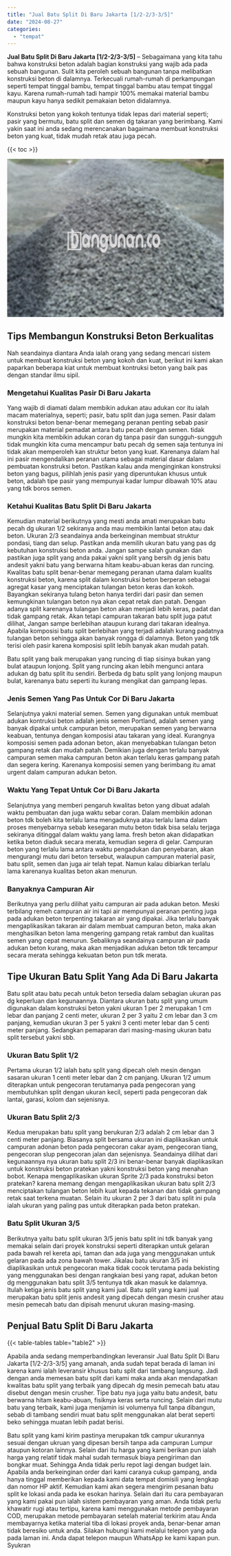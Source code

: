 ```yaml
---
title: "Jual Batu Split Di Baru Jakarta [1/2-2/3-3/5]"
date: "2024-08-27"
categories: 
  - "tempat"
---
```


**Jual Batu Split Di Baru Jakarta \[1/2-2/3-3/5\]** – Sebagaimana yang kita tahu bahwa konstruksi beton adalah bagian konstruksi yang wajib ada pada sebuah bangunan. Sulit kita peroleh sebuah bangunan tanpa melibatkan konstruksi beton di dalamnya. Terkecuali rumah-rumah di perkampungan seperti tempat tinggal bambu, tempat tinggal bambu atau tempat tinggal kayu. Karena rumah-rumah tadi hampir 100% memakai material bambu maupun kayu hanya sedikit pemakaian beton didalamnya.

Konstruksi beton yang kokoh tentunya tidak lepas dari material seperti; pasir yang bermutu, batu split dan semen dg takaran yang berimbang. Kami yakin saat ini anda sedang merencanakan bagaimana membuat konstruksi beton yang kuat, tidak mudah retak atau juga pecah.

{{< toc >}}

![Jual Batu Split Di Baru Jakarta [1/2-2/3-3/5]](/images/jual-batu-split-16.png)

## Tips Membangun Konstruksi Beton Berkualitas

Nah seandainya diantara Anda ialah orang yang sedang mencari sistem untuk membuat konstruksi beton yang kokoh dan kuat, berikut ini kami akan paparkan beberapa kiat untuk membuat kontruksi beton yang baik pas dengan standar ilmu sipil.

### Mengetahui Kualitas Pasir Di Baru Jakarta

Yang wajib di diamati dalam membikin adukan atau adukan cor itu ialah macam materialnya, seperti; pasir, batu split dan juga semen. Pasir dalam konstruksi beton benar-benar memegang peranan penting sebab pasir merupakan material pemadat antara batu pecah dengan semen. tidak mungkin kita membikin adukan coran dg tanpa pasir dan sungguh-sungguh tidak mungkin kita cuma mencampur batu pecah dg semen saja tentunya ini tidak akan memperoleh kan struktur beton yang kuat. Karenanya dalam hal ini pasir mengendalikan peranan utama sebagai material dasar dalam pembuatan konstruksi beton. Pastikan kalau anda menginginkan konstruksi beton yang bagus, pilihlah jenis pasir yang diperuntukan khusus untuk beton, adalah tipe pasir yang mempunyai kadar lumpur dibawah 10% atau yang tdk boros semen.

### Ketahui Kualitas Batu Split Di Baru Jakarta

Kemudian material berikutnya yang mesti anda amati merupakan batu pecah dg ukuran 1/2 sekiranya anda mau membikin lantai beton atau dak beton. Ukuran 2/3 seandainya anda berkeinginan membuat struktur pondasi, tiang dan selup. Pastikan anda memilih ukuran batu yang pas dg kebutuhan konstruksi beton anda. Jangan sampe salah gunakan dan pastikan juga split yang anda pakai yakni split yang bersih dg jenis batu andesit yakni batu yang berwarna hitam keabu-abuan keras dan runcing. Kwalitas batu split benar-benar memegang peranan utama dalam kualits konstruksi beton, karena split dalam konstruksi beton berperan sebagai agregat kasar yang menciptakan tulangan beton keras dan kokoh. Bayangkan sekiranya tulang beton hanya terdiri dari pasir dan semen kemungkinan tulangan beton nya akan cepat retak dan patah. Dengan adanya split karenanya tulangan beton akan menjadi lebih keras, padat dan tidak gampang retak. Akan tetapi campuran takaran batu split juga patut dilihat, Jangan sampe berlebihan ataupun kurang dari takaran idealnya. Apabila komposisi batu split berlebihan yang terjadi adalah kurang padatnya tulangan beton sehingga akan banyak rongga di dalamnya. Beton yang tdk terisi oleh pasir karena komposisi split lebih banyak akan mudah patah.

Batu split yang baik merupakan yang runcing di tiap sisinya bukan yang bulat ataupun lonjong. Split yang runcing akan lebih mengunci antara adukan dg batu split itu sendiri. Berbeda dg batu split yang lonjong maupun bulat, karenanya batu seperti itu kurang mengikat dan gampang lepas.

### Jenis Semen Yang Pas Untuk Cor Di Baru Jakarta

Selanjutnya yakni material semen. Semen yang digunakan untuk membuat adukan kontruksi beton adalah jenis semen Portland, adalah semen yang banyak dipakai untuk campuran beton, merupakan semen yang berwarna keabuan, tentunya dengan komposisi atau takaran yang ideal. Kurangnya komposisi semen pada adonan beton, akan menyebabkan tulangan beton gampang retak dan mudah patah. Demikian juga dengan terlalu banyak campuran semen maka campuran beton akan terlalu keras gampang patah dan segera kering. Karenanya komposisi semen yang berimbang itu amat urgent dalam campuran adukan beton.

### Waktu Yang Tepat Untuk Cor Di Baru Jakarta

Selanjutnya yang memberi pengaruh kwalitas beton yang dibuat adalah waktu pembuatan dan juga waktu sebar coran. Dalam membikin adonan beton tdk boleh kita terlalu lama mengaduknya atau terlalu lama dalam proses menyebarnya sebab kesegaran mutu beton tidak bisa selalu terjaga sekiranya ditinggal dalam waktu yang lama. fresh beton akan didapatkan ketika beton diaduk secara merata, kemudian segera di gelar. Campuran beton yang terlalu lama antara waktu pengadukan dan penyebaran, akan mengurangi mutu dari beton tersebut, walaupun campuran material pasir, batu split, semen dan juga air telah tepat. Namun kalau dibiarkan terlalu lama karenanya kualitas beton akan menurun.

### Banyaknya Campuran Air

Berikutnya yang perlu dilihat yaitu campuran air pada adukan beton. Meski terbilang remeh campuran air ini tapi air mempunyai peranan penting juga pada adukan beton terpenting takaran air yang dipakai. Jika terlalu banyak mengaplikasikan takaran air dalam membuat campuran beton, maka akan menghasilkan beton lama mengering gampang retak rambut dan kualitas semen yang cepat menurun. Sebaliknya seandainya campuran air pada adukan beton kurang, maka akan menjadikan adukan beton tdk tercampur secara merata sehingga kekuatan beton pun tdk merata.

## Tipe Ukuran Batu Split Yang Ada Di Baru Jakarta

Batu split atau batu pecah untuk beton tersedia dalam sebagian ukuran pas dg keperluan dan kegunaannya. Diantara ukuran batu split yang umum digunakan dalam konstruksi beton yakni ukuran 1 per 2 merupakan 1 cm lebar dan panjang 2 centi meter, ukuran 2 per 3 yaitu 2 cm lebar dan 3 cm panjang, kemudian ukuran 3 per 5 yakni 3 centi meter lebar dan 5 centi meter panjang. Sedangkan pemaparan dari masing-masing ukuran batu split tersebut yakni sbb.

### Ukuran Batu Split 1/2

Pertama ukuran 1/2 ialah batu split yang dipecah oleh mesin dengan sasaran ukuran 1 centi meter lebar dan 2 cm panjang. Ukuran 1/2 umum diterapkan untuk pengecoran terutamanya pada pengecoran yang membutuhkan split dengan ukuran kecil, seperti pada pengecoran dak lantai, garasi, kolom dan sejenisnya.

### Ukuran Batu Split 2/3

Kedua merupakan batu split yang berukuran 2/3 adalah 2 cm lebar dan 3 centi meter panjang. Biasanya split bersama ukuran ini diaplikasikan untuk campuran adonan beton pada pengecoran cakar ayam, pengecoran tiang, pengecoran slup pengecoran jalan dan sejenisnya. Seandainya dilihat dari kegunaannya nya ukuran batu split 2/3 ini benar-benar banyak diaplikasikan untuk konstruksi beton pratekan yakni konstruksi beton yang menahan bobot. Kenapa mengaplikasikan ukuran Sprite 2/3 pada konstruksi beton pratekan? karena memang dengan mengaplikasikan ukuran batu split 2/3 menciptakan tulangan beton lebih kuat kepada tekanan dan tidak gampang retak saat terkena muatan. Selain itu ukuran 2 per 3 dari batu split ini pula ialah ukuran yang paling pas untuk diterapkan pada beton pratekan.

### Batu Split Ukuran 3/5

Berikutnya yaitu batu split ukuran 3/5 jenis batu split ini tdk banyak yang memakai selain dari proyek konstruksi seperti diterapkan untuk gelaran pada bawah rel kereta api, taman dan ada juga yang menggunakan untuk gelaran pada ada zona bawah tower. Jikalau batu ukuran 3/5 ini diaplikasikan untuk pengecoran maka tidak cocok terutama pada bekisting yang menggunakan besi dengan rangkaian besi yang rapat, adukan beton dg menggunakan batu split 3/5 tentunya tdk akan masuk ke dalamnya. Itulah ketiga jenis batu split yang kami jual. Batu split yang kami jual merupakan batu split jenis andesit yang dipecah dengan mesin crusher atau mesin pemecah batu dan dipisah menurut ukuran masing-masing.

## Penjual Batu Split Di Baru Jakarta

{{< table-tables table="table2" >}}

Apabila anda sedang memperbandingkan leveransir Jual Batu Split Di Baru Jakarta \[1/2-2/3-3/5\] yang amanah, anda sudah tepat berada di laman ini karena kami ialah leveransir khusus batu split dari tambang langsung. Jadi dengan anda memesan batu split dari kami maka anda akan mendapatkan kwalitas batu split yang terbaik yang dipecah dg mesin pemecah batu atau disebut dengan mesin crusher. Tipe batu nya juga yaitu batu andesit, batu berwarna hitam keabu-abuan, fisiknya keras serta runcing. Selain dari mutu batu yang terbaik, kami juga menjamin isi volumenya full tanpa dibangun, sebab di tambang sendiri muat batu split menggunakan alat berat seperti beko sehingga muatan lebih padat berisi.

Batu split yang kami kirim pastinya merupakan tdk campur ukurannya sesuai dengan ukruan yang dipesan bersih tanpa ada campuran Lumpur ataupun kotoran lainnya. Selain dari itu harga yang kami berikan pun ialah harga yang relatif tidak mahal sudah termasuk biaya pengiriman dan bongkar muat. Sehingga Anda tidak perlu repot lagi dengan budget lain. Apabila anda berkeinginan order dari kami caranya cukup gampang, anda hanya tinggal memberikan kepada kami data tempat domisili yang lengkap dan nomor HP aktif. Kemudian kami akan segera mengirim pesanan batu split ke lokasi anda pada ke esokan harinya. Selain dari itu cara pembayaran yang kami pakai pun ialah sistem pembayaran yang aman. Anda tidak perlu khawatir rugi atau tertipu, karena kami menggunakan metode pembayaran COD, merupakan metode pembayaran setelah material terkirim atau Anda membayarnya ketika material tiba di lokasi proyek anda, benar-benar aman tidak beresiko untuk anda. Silakan hubungi kami melalui telepon yang ada pada laman ini. Anda dapat telepon maupun WhatsApp ke kami kapan pun. Syukran
